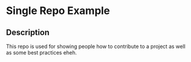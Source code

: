 # Single Repo Example

## Description
This repo is used for showing people how to contribute to a project as well as some best practices
eheh.
